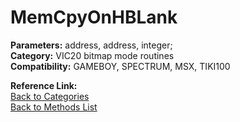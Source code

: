 # MemCpyOnHBLank

**Parameters:** address, address, integer;  
**Category:** VIC20 bitmap mode routines  
**Compatibility:** GAMEBOY, SPECTRUM, MSX,  TIKI100  

**Reference Link:**  
[Back to Categories](../categories/vic20_bitmap_mode_routines.md)  
[Back to Methods List](../../SUMMARY.md)
